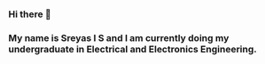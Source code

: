 ### Hi there 👋
### My name is Sreyas I S and I am currently doing my undergraduate in Electrical and Electronics Engineering.

